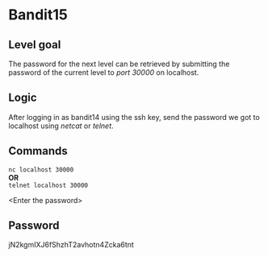 # Bandit15

## Level goal
The password for the next level can be retrieved by submitting the password of the current level to *port 30000* on localhost.

## Logic
After logging in as bandit14 using the ssh key, send the password we got to localhost using *netcat* or *telnet*.

## Commands
```nc localhost 30000```  
**OR**  
```telnet localhost 30000```

\<Enter the password>

## Password
jN2kgmIXJ6fShzhT2avhotn4Zcka6tnt
